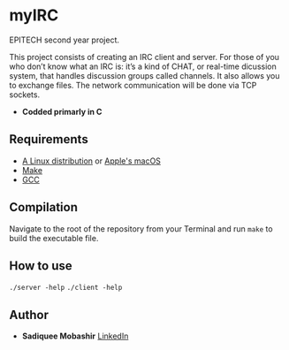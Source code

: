 # myIRC

EPITECH second year project.

This project consists of creating an IRC client and server.
For those of you who don’t know what an IRC is: it’s a kind of CHAT, or real-time dicussion system, that
handles discussion groups called channels.
It also allows you to exchange files.
The network communication will be done via TCP sockets.

* **Codded primarly in C**

## Requirements

 - [A Linux distribution](https://en.wikipedia.org/wiki/Linux_distribution) or [Apple's macOS](https://en.wikipedia.org/wiki/MacOS)
 - [Make](https://www.gnu.org/software/make/)
 - [GCC](https://gcc.gnu.org/)


## Compilation

Navigate to the root of the repository from your Terminal and run `make` to build the executable file.

## How to use

`./server -help`
`./client -help`

## Author

* **Sadiquee Mobashir** [LinkedIn](https://www.linkedin.com/in/mobashir-sadiquee-aa429a145/)

